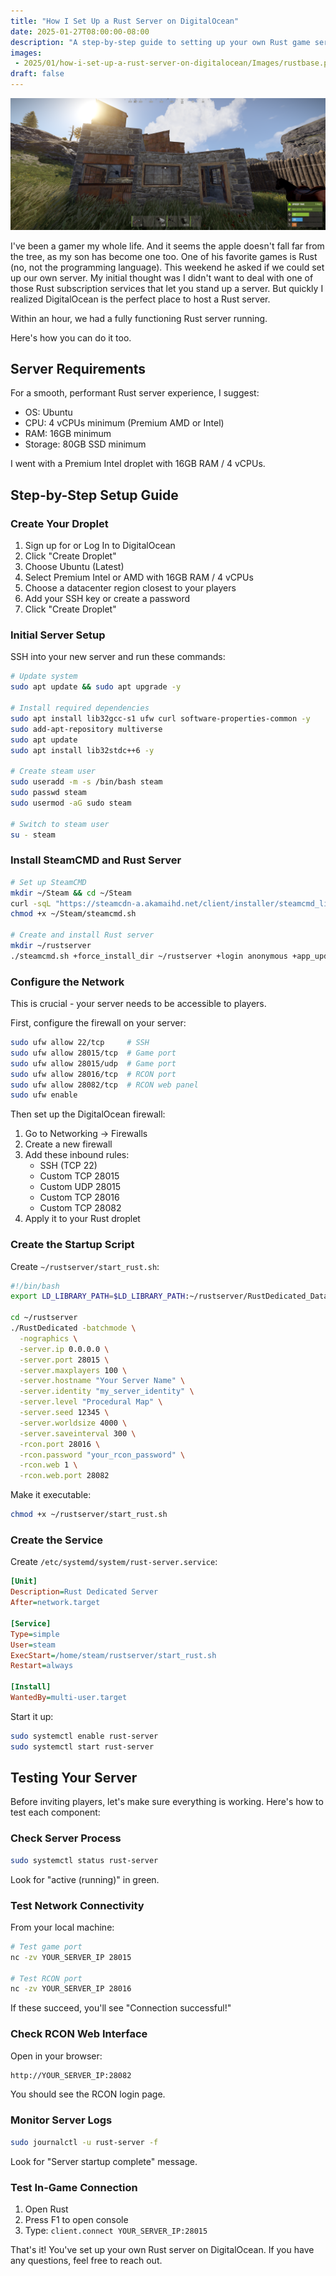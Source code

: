 ```yaml
---
title: "How I Set Up a Rust Server on DigitalOcean"
date: 2025-01-27T08:00:00-08:00
description: "A step-by-step guide to setting up your own Rust game server on DigitalOcean. Learn how to configure a high-performance dedicated server with proper networking, security, and monitoring. Perfect for hosting custom events or running a public Rust server."
images:
 - 2025/01/how-i-set-up-a-rust-server-on-digitalocean/Images/rustbase.png
draft: false
---
```


![My base in Rust before it was raided."](images/rustbase.png)

I've been a gamer my whole life. And it seems the apple doesn't fall far from the tree, as my son has become one too. One of his favorite games is Rust (no, not the programming language). This weekend he asked if we could set up our own server. My initial thought was I didn't want to deal with one of those Rust subscription services that let you stand up a server. But quickly I realized DigitalOcean is the perfect place to host a Rust server.

Within an hour, we had a fully functioning Rust server running.

Here's how you can do it too.

## Server Requirements

For a smooth, performant Rust server experience, I suggest:

- OS: Ubuntu
- CPU: 4 vCPUs minimum (Premium AMD or Intel)
- RAM: 16GB minimum
- Storage: 80GB SSD minimum

I went with a Premium Intel droplet with 16GB RAM / 4 vCPUs.

## Step-by-Step Setup Guide

### Create Your Droplet

1. Sign up for or Log In to DigitalOcean
2. Click "Create Droplet"
3. Choose Ubuntu (Latest)
4. Select Premium Intel or AMD with 16GB RAM / 4 vCPUs
5. Choose a datacenter region closest to your players
6. Add your SSH key or create a password
7. Click "Create Droplet"

### Initial Server Setup

SSH into your new server and run these commands:

```bash
# Update system
sudo apt update && sudo apt upgrade -y

# Install required dependencies
sudo apt install lib32gcc-s1 ufw curl software-properties-common -y
sudo add-apt-repository multiverse
sudo apt update
sudo apt install lib32stdc++6 -y

# Create steam user
sudo useradd -m -s /bin/bash steam
sudo passwd steam
sudo usermod -aG sudo steam

# Switch to steam user
su - steam
```

<p>

### Install SteamCMD and Rust Server

<p>

```bash
# Set up SteamCMD
mkdir ~/Steam && cd ~/Steam
curl -sqL "https://steamcdn-a.akamaihd.net/client/installer/steamcmd_linux.tar.gz" | tar zxvf -
chmod +x ~/Steam/steamcmd.sh

# Create and install Rust server
mkdir ~/rustserver
./steamcmd.sh +force_install_dir ~/rustserver +login anonymous +app_update 258550 validate +quit
```

<p>

### Configure the Network

This is crucial - your server needs to be accessible to players.

First, configure the firewall on your server:

```bash
sudo ufw allow 22/tcp     # SSH
sudo ufw allow 28015/tcp  # Game port
sudo ufw allow 28015/udp  # Game port
sudo ufw allow 28016/tcp  # RCON port
sudo ufw allow 28082/tcp  # RCON web panel
sudo ufw enable
```

Then set up the DigitalOcean firewall:
1. Go to Networking → Firewalls
2. Create a new firewall
3. Add these inbound rules:
   - SSH (TCP 22)
   - Custom TCP 28015
   - Custom UDP 28015
   - Custom TCP 28016
   - Custom TCP 28082
4. Apply it to your Rust droplet

### Create the Startup Script

Create `~/rustserver/start_rust.sh`:

```bash
#!/bin/bash
export LD_LIBRARY_PATH=$LD_LIBRARY_PATH:~/rustserver/RustDedicated_Data/Plugins/x86_64

cd ~/rustserver
./RustDedicated -batchmode \
  -nographics \
  -server.ip 0.0.0.0 \
  -server.port 28015 \
  -server.maxplayers 100 \
  -server.hostname "Your Server Name" \
  -server.identity "my_server_identity" \
  -server.level "Procedural Map" \
  -server.seed 12345 \
  -server.worldsize 4000 \
  -server.saveinterval 300 \
  -rcon.port 28016 \
  -rcon.password "your_rcon_password" \
  -rcon.web 1 \
  -rcon.web.port 28082
```

Make it executable:
```bash
chmod +x ~/rustserver/start_rust.sh
```

<p>

### Create the Service

Create `/etc/systemd/system/rust-server.service`:

```ini
[Unit]
Description=Rust Dedicated Server
After=network.target

[Service]
Type=simple
User=steam
ExecStart=/home/steam/rustserver/start_rust.sh
Restart=always

[Install]
WantedBy=multi-user.target
```

Start it up:
```bash
sudo systemctl enable rust-server
sudo systemctl start rust-server
```

## Testing Your Server

Before inviting players, let's make sure everything is working. Here's how to test each component:

### Check Server Process

<p>

```bash
sudo systemctl status rust-server
```
Look for "active (running)" in green.

### Test Network Connectivity
From your local machine:

```bash
# Test game port
nc -zv YOUR_SERVER_IP 28015

# Test RCON port
nc -zv YOUR_SERVER_IP 28016
```

If these succeed, you'll see "Connection successful!"

### Check RCON Web Interface

Open in your browser:

```bash
http://YOUR_SERVER_IP:28082
```

You should see the RCON login page.

### Monitor Server Logs

<p>

```bash
sudo journalctl -u rust-server -f
```
Look for "Server startup complete" message.

### Test In-Game Connection

<p>

1. Open Rust
2. Press F1 to open console
3. Type: `client.connect YOUR_SERVER_IP:28015`

That's it! You've set up your own Rust server on DigitalOcean. If you have any questions, feel free to reach out.